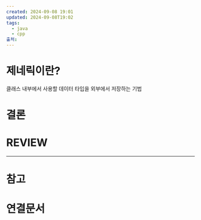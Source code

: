 ```yaml
---
created: 2024-09-08 19:01
updated: 2024-09-08T19:02
tags:
  - java
  - cpp
출처: 
---
```

# 제네릭이란?
클래스 내부에서 사용할 데이터 타입을 외부에서 저장하는 기법




# 결론

# REVIEW


---
# 참고

# 연결문서